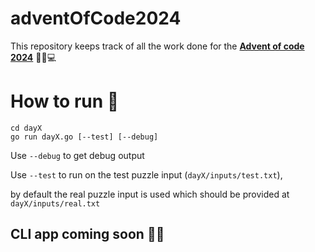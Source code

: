 # adventOfCode2024
This repository keeps track of all the work done for the [**Advent of code 2024**](https://adventofcode.com/2024) 🎄🎁💻

# How to run 🏃
```
cd dayX
go run dayX.go [--test] [--debug]
```
Use `--debug` to get debug output

Use `--test` to run on the test puzzle input (`dayX/inputs/test.txt`), 

by default the real puzzle input is used which should be provided at `dayX/inputs/real.txt`

## CLI app coming soon 🧑‍🏭

